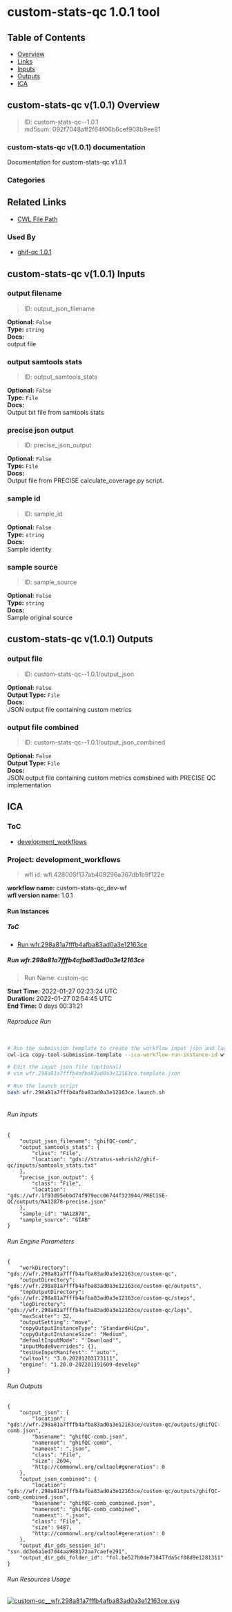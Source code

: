 
custom-stats-qc 1.0.1 tool
==========================

## Table of Contents
  
- [Overview](#custom-stats-qc-v101-overview)  
- [Links](#related-links)  
- [Inputs](#custom-stats-qc-v101-inputs)  
- [Outputs](#custom-stats-qc-v101-outputs)  
- [ICA](#ica)  


## custom-stats-qc v(1.0.1) Overview



  
> ID: custom-stats-qc--1.0.1  
> md5sum: 092f7048aff2f64f06b6cef908b9ee81

### custom-stats-qc v(1.0.1) documentation
  
Documentation for custom-stats-qc v1.0.1

### Categories
  


## Related Links
  
- [CWL File Path](../../../../../../tools/custom-stats-qc/1.0.1/custom-stats-qc__1.0.1.cwl)  


### Used By
  
- [ghif-qc 1.0.1](../../../workflows/ghif-qc/1.0.1/ghif-qc__1.0.1.md)  

  


## custom-stats-qc v(1.0.1) Inputs

### output filename



  
> ID: output_json_filename
  
**Optional:** `False`  
**Type:** `string`  
**Docs:**  
output file


### output samtools stats



  
> ID: output_samtools_stats
  
**Optional:** `False`  
**Type:** `File`  
**Docs:**  
Output txt file from samtools stats


### precise json output



  
> ID: precise_json_output
  
**Optional:** `False`  
**Type:** `File`  
**Docs:**  
Output file from PRECISE calculate_coverage.py script.


### sample id



  
> ID: sample_id
  
**Optional:** `False`  
**Type:** `string`  
**Docs:**  
Sample identity


### sample source



  
> ID: sample_source
  
**Optional:** `False`  
**Type:** `string`  
**Docs:**  
Sample original source

  


## custom-stats-qc v(1.0.1) Outputs

### output file



  
> ID: custom-stats-qc--1.0.1/output_json  

  
**Optional:** `False`  
**Output Type:** `File`  
**Docs:**  
JSON output file containing custom metrics
  


### output file combined



  
> ID: custom-stats-qc--1.0.1/output_json_combined  

  
**Optional:** `False`  
**Output Type:** `File`  
**Docs:**  
JSON output file containing custom metrics comsbined with PRECISE QC implementation
  

  


## ICA

### ToC
  
- [development_workflows](#project-development_workflows)  


### Project: development_workflows


> wfl id: wfl.428005f137ab409296a367db1b9f122e  

  
**workflow name:** custom-stats-qc_dev-wf  
**wfl version name:** 1.0.1  


#### Run Instances

##### ToC
  
- [Run wfr.298a81a7fffb4afba83ad0a3e12163ce](#run-wfr298a81a7fffb4afba83ad0a3e12163ce)  


##### Run wfr.298a81a7fffb4afba83ad0a3e12163ce



  
> Run Name: custom-qc  

  
**Start Time:** 2022-01-27 02:23:24 UTC  
**Duration:** 2022-01-27 02:54:45 UTC  
**End Time:** 0 days 00:31:21  


###### Reproduce Run


```bash

# Run the submission template to create the workflow input json and launch script            
cwl-ica copy-tool-submission-template --ica-workflow-run-instance-id wfr.298a81a7fffb4afba83ad0a3e12163ce

# Edit the input json file (optional)
# vim wfr.298a81a7fffb4afba83ad0a3e12163ce.template.json 

# Run the launch script
bash wfr.298a81a7fffb4afba83ad0a3e12163ce.launch.sh
                                    
```  


###### Run Inputs


```
{
    "output_json_filename": "ghifQC-comb",
    "output_samtools_stats": {
        "class": "File",
        "location": "gds://stratus-sehrish2/ghif-qc/inputs/samtools_stats.txt"
    },
    "precise_json_output": {
        "class": "File",
        "location": "gds://wfr.1f93d95ebbd74f979ecc06744f323944/PRECISE-QC/outputs/NA12878-precise.json"
    },
    "sample_id": "NA12878",
    "sample_source": "GIAB"
}
```  


###### Run Engine Parameters


```
{
    "workDirectory": "gds://wfr.298a81a7fffb4afba83ad0a3e12163ce/custom-qc",
    "outputDirectory": "gds://wfr.298a81a7fffb4afba83ad0a3e12163ce/custom-qc/outputs",
    "tmpOutputDirectory": "gds://wfr.298a81a7fffb4afba83ad0a3e12163ce/custom-qc/steps",
    "logDirectory": "gds://wfr.298a81a7fffb4afba83ad0a3e12163ce/custom-qc/logs",
    "maxScatter": 32,
    "outputSetting": "move",
    "copyOutputInstanceType": "StandardHiCpu",
    "copyOutputInstanceSize": "Medium",
    "defaultInputMode": "'Download'",
    "inputModeOverrides": {},
    "tesUseInputManifest": "'auto'",
    "cwltool": "3.0.20201203173111",
    "engine": "1.20.0-202201191609-develop"
}
```  


###### Run Outputs


```
{
    "output_json": {
        "location": "gds://wfr.298a81a7fffb4afba83ad0a3e12163ce/custom-qc/outputs/ghifQC-comb.json",
        "basename": "ghifQC-comb.json",
        "nameroot": "ghifQC-comb",
        "nameext": ".json",
        "class": "File",
        "size": 2694,
        "http://commonwl.org/cwltool#generation": 0
    },
    "output_json_combined": {
        "location": "gds://wfr.298a81a7fffb4afba83ad0a3e12163ce/custom-qc/outputs/ghifQC-comb_combined.json",
        "basename": "ghifQC-comb_combined.json",
        "nameroot": "ghifQC-comb_combined",
        "nameext": ".json",
        "class": "File",
        "size": 9487,
        "http://commonwl.org/cwltool#generation": 0
    },
    "output_dir_gds_session_id": "ssn.dd3e6a1ed7d44aa988172aa7caefe291",
    "output_dir_gds_folder_id": "fol.be527b0de738477da5cf08d9e1281311"
}
```  


###### Run Resources Usage
  

  
[![custom-qc__wfr.298a81a7fffb4afba83ad0a3e12163ce.svg](../../../../images/runs/tools/custom-stats-qc/1.0.1/custom-qc__wfr.298a81a7fffb4afba83ad0a3e12163ce.svg)](https://github.com/umccr/cwl-ica/raw/main/.github/catalogue/images/runs/tools/custom-stats-qc/1.0.1/custom-qc__wfr.298a81a7fffb4afba83ad0a3e12163ce.svg)  

  

